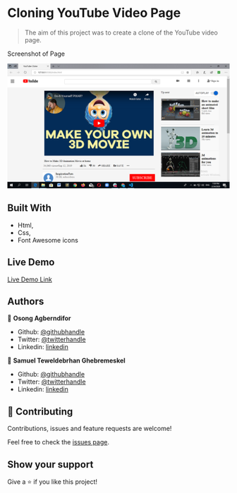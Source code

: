# Cloning YouTube Video Page

> The aim of this project was to create a clone of the YouTube video page.

Screenshot of Page

![screenshot](img/screen.png)


## Built With

- Html,
- Css,
- Font Awesome icons

## Live Demo

[Live Demo Link](https://livedemo.com)


## Authors

👤 **Osong Agberndifor**

- Github: [@githubhandle](https://github.com/OA7)
- Twitter: [@twitterhandle](https://twitter.com/Osong17)
- Linkedin: [linkedin](https://linkedin.com/osong-agberndifor)

👤 **Samuel Teweldebrhan Ghebremeskel**

- Github: [@githubhandle](https://github.com/Samitti)
- Twitter: [@twitterhandle](https://twitter.com/twitterhandle)
- Linkedin: [linkedin](https://linkedin.com/linkedinhandle)

## 🤝 Contributing

Contributions, issues and feature requests are welcome!

Feel free to check the [issues page](https://github.com/Samitti/Samuel---Osong-Youtybe-Clone-project/issues).

## Show your support

Give a ⭐️ if you like this project!

